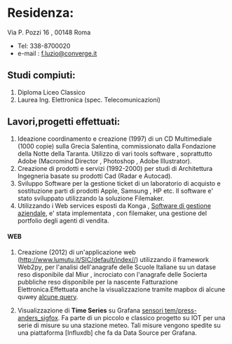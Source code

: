 
Residenza:
===========

Via P. Pozzi 16 , 00148 Roma
- Tel: 338-8700020
- e-mail : f.luzio@converge.it


## Studi compiuti:

1. Diploma Liceo Classico
2. Laurea Ing. Elettronica (spec. Telecomunicazioni)


## Lavori,progetti effettuati:

1. Ideazione coordinamento e creazione  (1997) di un CD Multimediale (1000 copie) sulla Grecia Salentina, commissionato dalla 
Fondazione della Notte della Taranta. Utilizzo di vari  tools software , soprattutto Adobe (Macromind Director , Photoshop , Adobe Illustrator).
2. Creazione di prodotti e servizi  (1992-2000) per studi di Architettura Ingegneria basate su prodotti Cad (Radar e Autocad).
3. Sviluppo Software  per la gestione ticket di un laboratorio di acquisto e sostituzione parti di prodotti Apple, Samsung , HP etc. Il software e' stato sviluppato utilizzando la  soluzione Filemaker.
4. Utilizzando i Web services esposti da Konga , [Software di gestione aziendale](https://www.easybyte.it/it),  e' stata implementata , con filemaker, una gestione del portfolio degli agenti di vendita.


#### WEB
1. Creazione (2012) di un'applicazione web (http://www.lumutu.it/SIC/default/index//) utilizzando il framework Web2py, per l'analisi dell'anagrafe delle Scuole Italiane su un datase reso disponibile dal Miur , incrociato con l'anagrafe delle Socierta pubbliche reso disponibile per la nascente Fatturazione Elettronica.Effettuata anche la visualizzazione tramite mapbox di alcune quwey [alcune query](http://www.lumutu.it/SIC/2grado/el_sc_ITI).



2. Visualizzazione di **Time Series** su Grafana [sensori tem/press-anders_sigfox](https://corlysis.com/grafana/dashboard/db/anders_sigfox?orgId=620). Fa parte di un piccolo e classico progetto su IOT per una serie di misure su una stazione meteo. Tali misure vengono spedite su una piattaforma [Influxdb] che fa da Data Source per Grafana.
